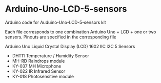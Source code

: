 # Arduino-Uno-LCD-5-sensors
Arduino code for Auduino-Uno-LCD-5-sensors kit

Each file corresponds to one combination Arduino Uno + LCD + one or two sensors.
Pinouts are specified in the corresponding file

Arduino Uno
Liquid Crystal Display (LCD) 1602 IIC I2C
5 Sensors
  - DHT11 Temperature / Humidity Sensor
  - MH-RD Raindrops module
  - KY-037 MH Microphone
  - KY-022 IR Infrared Sensor
  - KY-018 Photosensitive module
